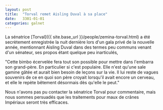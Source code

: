 ```yaml
---
layout: post
title:  "Torval remet Aisling Duval à sa place"
date:   3301-01-01
categories: galnet
---
```

La sénatrice [Torval]({{ site.base_url }}/people/zemina-torval.html) a été secrètement enregistrée la nuit dernière lors d'un gala privé de la nouvelle année, mentionnant Aisling Duval dans des termes peu communs venant d'un sénateur, ses propos étant quelque peu inarticulés,

"Cette bimbo écervelée fera tout son possible pour mettre dans l'embarra son grand-père. En particulier si c'est populaire. Elle n'est qu'une sale gamine gâtée et aurait bien besoin de leçons sur la vie. Il lui reste de vagues souvenirs de ce en quoi son père croyait lorsqu'il avait encore un cerveau, et elle le repète bêtement désormais dès qu'elle le peut."

Nous n'avons pas pu contacter la sénatrice Torval pour commentaire, mais nous sommes persuadés que les traitements pour maux de crânes Impériaux seront très efficaces.
